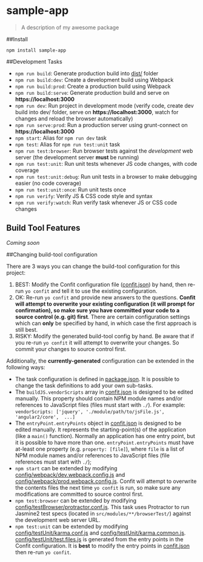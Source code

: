 <!--[RM_HEADING]-->
# sample-app

<!--[]-->
<!--[RM_DESCRIPTION]-->
> A description of my awesome package

<!--[]-->

<!--[RM_INSTALL]-->
##Install

    npm install sample-app


<!--[]-->

<!--[RM_DEVELOPMENT_TASKS]-->
##Development Tasks

- `npm run build`: Generate production build into [dist/](dist/) folder
- `npm run build:dev`: Create a development build using Webpack
- `npm run build:prod`: Create a production build using Webpack
- `npm run build:serve`: Generate production build and serve on **https://localhost:3000**
- `npm run dev`: Run project in development mode (verify code, create dev build into dev/ folder, serve on **https://localhost:3000**, watch for changes and reload the browser automatically)
- `npm run serve:prod`: Run a production server using grunt-connect on **https://localhost:3000**
- `npm start`: Alias for `npm run dev` task
- `npm test`: Alias for `npm run test:unit` task
- `npm run test:browser`: Run browser tests against the *development* web server (the development server **must** be running)
- `npm run test:unit`: Run unit tests whenever JS code changes, with code coverage
- `npm run test:unit:debug`: Run unit tests in a browser to make debugging easier (no code coverage)
- `npm run test:unit:once`: Run unit tests once
- `npm run verify`: Verify JS & CSS code style and syntax
- `npm run verify:watch`: Run verify task whenever JS or CSS code changes



<!--[]-->

<!--[RM_BUILD_TOOL_FEATURES]-->
## Build Tool Features

*Coming soon*



<!--[]-->

<!--[RM_CHANGING_BUILD_TOOL_CONFIG]-->
##Changing build-tool configuration

There are 3 ways you can change the build-tool configuration for this project:

1. BEST: Modify the Confit configuration file ([confit.json](confit.json)) by hand, then re-run `yo confit` and tell it to use the existing configuration.
1. OK: Re-run `yo confit` and provide new answers to the questions. **Confit will attempt to overwrite your existing configuration (it will prompt for confirmation), so make sure you have committed your code to a source control (e.g. git) first**.
  There are certain configuration settings which can **only** be specified by hand, in which case the first approach is still best.
1. RISKY: Modify the generated build-tool config by hand. Be aware that if you re-run `yo confit` it will attempt to overwrite your changes. So commit your changes to source control first.

Additionally, the **currently-generated** configuration can be extended in the following ways:

- The task configuration is defined in [package.json](package.json). It is possible to change the task definitions to add your own sub-tasks.
- The `buildJS.vendorScripts` array in [confit.json](confit.json) is designed to be edited manually. This property should contain NPM module names and/or references to JavaScript files (files must start with `./`). For example: `vendorScripts: ['jquery', './module/path/to/jsFile.js', 'angular2/core',  ...]`
- The `entryPoint.entryPoints` object in [confit.json](confit.json) is designed to be edited manually. It represents the starting-point(s) of the application (like a `main()` function). Normally an application has one entry point, but it is possible to have more than one. `entryPoint.entryPoints` must have at-least one property (e.g. `property: [file]`), where `file` is a list of NPM module names and/or references to JavaScript files (file references must start with `./`);
- `npm start` can be extended by modifying [config/webpack/dev.webpack.config.js](config/webpack/dev.webpack.config.js) and [config/webpack/prod.webpack.config.js](config/webpack/prod.webpack.config.js). Confit will attempt to overwrite the contents files the next time `yo confit` is run, so make sure any modifications are committed to source control first.
- `npm test:browser` can be extended by modifying [config/testBrowser/protractor.conf.js](config/testBrowser/protractor.conf.js). This task uses Protractor to run Jasmine2 test specs (located in `src/modules/**/browserTest/`) against the development web server URL.
- `npm test:unit` can be extended by modifying [config/testUnit/karma.conf.js](config/testUnit/karma.conf.js) and [config/testUnit/karma.common.js](config/testUnit/karma.common.js). [config/testUnit/test.files.js](config/testUnit/test.files.js) is generated from the entry points in the Confit configuration. It is **best** to modify the entry points in [confit.json](confit.json) then re-run `yo confit`.



<!--[]-->

